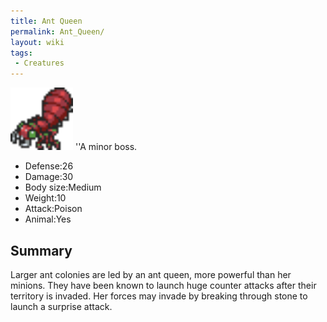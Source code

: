 ```yaml
---
title: Ant Queen
permalink: Ant_Queen/
layout: wiki
tags:
 - Creatures
---
```


<img src="antq.png" title="fig:antq.png" alt="antq.png" width="100" />
''A minor boss.

-   Defense:26
-   Damage:30
-   Body size:Medium
-   Weight:10
-   Attack:Poison
-   Animal:Yes

Summary
-------

Larger ant colonies are led by an ant queen, more powerful than her
minions. They have been known to launch huge counter attacks after their
territory is invaded. Her forces may invade by breaking through stone to
launch a surprise attack.
